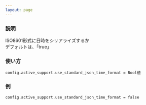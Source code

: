 ```yaml
---
layout: page
---
```

### 説明
ISO8601形式に日時をシリアライズするか  
デフォルトは、「true」

### 使い方
    config.active_support.use_standard_json_time_format = Bool値

### 例
    config.active_support.use_standard_json_time_format = false